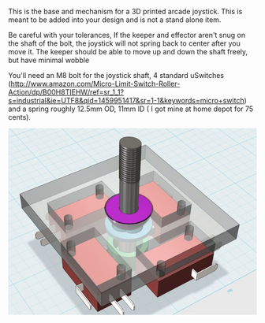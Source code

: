 This is the base and mechanism for a 3D printed arcade joystick. This is meant to be added into your design 
and is not a stand alone item.

Be careful with your tolerances, If the keeper and effector aren't snug on the shaft of the bolt, the joystick will not 
spring back to center after you move it. The keeper should be able to move up and down the shaft freely, but have minimal wobble

You'll need an M8 bolt for the joystick shaft, 4 standard uSwitches 
(http://www.amazon.com/Micro-Limit-Switch-Roller-Action/dp/B00H8TIEHW/ref=sr_1_1?s=industrial&ie=UTF8&qid=1459951417&sr=1-1&keywords=micro+switch) 
and a spring roughly 12.5mm OD, 11mm ID ( I got mine at home depot for 75 cents).

![Arcade Stick](https://github.com/InventorForgeMakerspace/3dFiles/blob/master/Arcade_Joystick/99e5e4fd5c358ce0a4cc4c015f36814e_preview_featured.jpg "Arcade Joystick")

